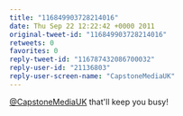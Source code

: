 ```yaml
---
title: "116849903728214016"
date: Thu Sep 22 12:22:42 +0000 2011
original-tweet-id: "116849903728214016"
retweets: 0
favorites: 0
reply-tweet-id: "116787432086700032"
reply-user-id: "21136803"
reply-user-screen-name: "CapstoneMediaUK"
---
```

<a href="https://twitter.com/CapstoneMediaUK">@CapstoneMediaUK</a> that'll keep you busy!
